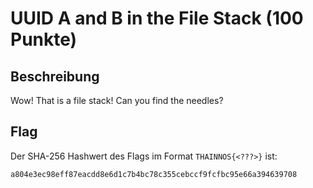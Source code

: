 # UUID A and B in the File Stack (100 Punkte)

## Beschreibung

Wow! That is a file stack! Can you find the needles?

## Flag

Der SHA-256 Hashwert des Flags im Format ``THAINNOS{<???>}`` ist:

``a804e3ec98eff87eacdd8e6d1c7b4bc78c355cebccf9fcfbc95e66a394639708``

